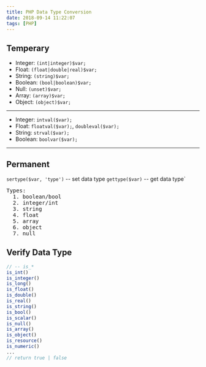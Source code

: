 ```yaml
---
title: PHP Data Type Conversion
date: 2018-09-14 11:22:07
tags: [PHP]
---
```

## Temperary
- Integer: `(int|integer)$var;`
- Float: `(float|double|real)$var;`
- String: `(string)$var;`
- Boolean: `(bool|boolean)$var;`
- Null: `(unset)$var;`
- Array: `(array)$var;`
- Object: `(object)$var;`
---
- Integer: `intval($var);`
- Float: `floatval($var);`, `doubleval($var);`
- String: `strval($var);`
- Boolean: `boolvar($var);`
---

## Permanent
`sertype($var, 'type')` -- set data type
`gettype($var)` -- get data type`       
<pre>Types:
  1. boolean/bool
  2. integer/int
  3. string
  4. float
  5. array
  6. object
  7. null
</pre>

## Verify Data Type

```php
// -- is_*
is_int()
is_integer()
is_long()
is_float()
is_double()
is_real()
is_string()
is_bool()
is_scalar()
is_null()
is_array()
is_object()
is_resource()
is_numeric()
...
// return true | false
```